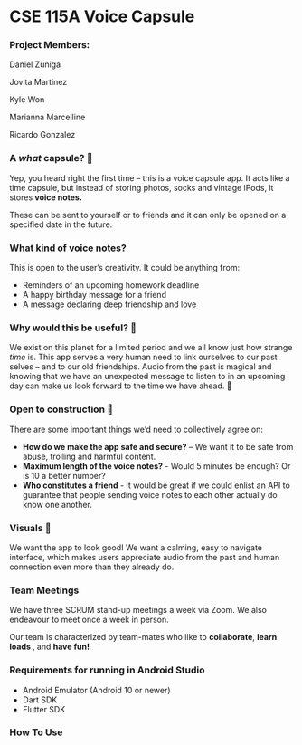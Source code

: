 # CSE 115A Voice Capsule

<h3>Project Members:</h3> 
<p>Daniel Zuniga</p>
<p>Jovita Martinez </p> 
<p>Kyle Won</p>
<p>Marianna Marcelline </p> 
<p>Ricardo Gonzalez</p>  


<h3> A <i> what </i> capsule? &#127776;</h3>
<p> Yep, you heard right the first time – this is a voice capsule app. It acts like a time capsule, but instead of storing photos, socks and vintage iPods, it stores <b> voice notes. </b> </p>
<p> These can be sent to yourself or to friends and it can only be opened on a specified date in the future. </p>
<h3> What kind of voice notes?</h3>
<p> This is open to the user’s creativity. It could be anything from:</p>
<ul>
  <li>Reminders of an upcoming homework deadline</li>
  <li>A happy birthday message for a friend</li>
  <li>A message declaring deep friendship and love </li>
</ul>
<h3> Why would this be useful? &#127793</h3>
<p> We exist on this planet for a limited period and we all know just how strange <i>time</i> is. This app serves a very human need to link ourselves to our past selves – and to our old friendships. Audio from the past is magical and knowing that we have an unexpected message to listen to in an upcoming day can make us look forward to the time we have ahead. &#127776;</p>
<h3> Open to construction &#127974; </h3>
<p> There are some important things we’d need to collectively agree on: </p>
<ul>
  <li><b>How do we make the app safe and secure?</b> – We want it to be safe from abuse, trolling and harmful content.</li>
  <li><b>Maximum length of the voice notes?</b> - Would 5 minutes be enough? Or is 10 a better number?</li>
  <li><b> Who constitutes a friend</b> - It would be great if we could enlist an API to guarantee that people sending voice notes to each other actually do know one another. </li>
</ul>
<h3> Visuals &#128171;</h3>
<p> We want the app to look good! We want a calming, easy to navigate interface, which makes users appreciate audio from the past and human connection even more than they already do. </p>
<h3>Team Meetings</h3>
<p> We have three SCRUM stand-up meetings a week via Zoom. We also endeavour to meet once a week in person. </p>
<p> Our team is characterized by team-mates who like to <b> collaborate</b>, <b>learn loads </b>, and <b>have fun! </b></p>

### Requirements for running in Android Studio
* Android Emulator (Android 10 or newer)
* Dart SDK
* Flutter SDK

### How To Use
